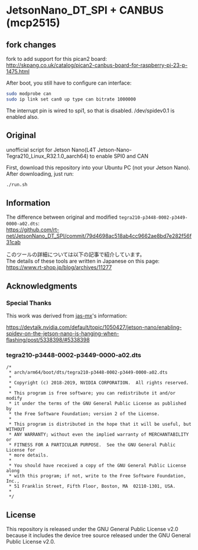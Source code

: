 # JetsonNano_DT_SPI + CANBUS (mcp2515)

## fork changes
fork to add support for this pican2 board:
http://skpang.co.uk/catalog/pican2-canbus-board-for-raspberry-pi-23-p-1475.html

After boot, you still have to configure can interface:
```sh
sudo modprobe can
sudo ip link set can0 up type can bitrate 1000000
```

The interrupt pin is wired to spi1, so that is disabled.
/dev/spidev0.1 is enabled also.

## Original

unofficial script for Jetson Nano(L4T Jetson-Nano-Tegra210_Linux_R32.1.0_aarch64) to enable SPI0 and CAN

First, download this repository into your Ubuntu PC (not your Jetson Nano).  
After downloading, just run:

```sh
./run.sh
```

## Information

The difference between original and modified `tegra210-p3448-0002-p3449-0000-a02.dts`:  
https://github.com/rt-net/JetsonNano_DT_SPI/commit/79d4698ac518ab4cc9662ae8bd7e282f56f31cab

このツールの詳細については以下の記事で紹介しています。  
The details of these tools are written in Japanese on this page:  
https://www.rt-shop.jp/blog/archives/11277

## Acknowledgments

### Special Thanks

This work was derived from [jas-mx](https://devtalk.nvidia.com/member/3084736/)'s information:

https://devtalk.nvidia.com/default/topic/1050427/jetson-nano/enabling-spidev-on-the-jetson-nano-is-hanging-when-flashing/post/5338398/#5338398

### tegra210-p3448-0002-p3449-0000-a02.dts

```
/*
 * arch/arm64/boot/dts/tegra210-p3448-0002-p3449-0000-a02.dts
 *
 * Copyright (c) 2018-2019, NVIDIA CORPORATION.  All rights reserved.
 *
 * This program is free software; you can redistribute it and/or modify
 * it under the terms of the GNU General Public License as published by
 * the Free Software Foundation; version 2 of the License.
 *
 * This program is distributed in the hope that it will be useful, but WITHOUT
 * ANY WARRANTY; without even the implied warranty of MERCHANTABILITY or
 * FITNESS FOR A PARTICULAR PURPOSE.  See the GNU General Public License for
 * more details.
 *
 * You should have received a copy of the GNU General Public License along
 * with this program; if not, write to the Free Software Foundation, Inc.,
 * 51 Franklin Street, Fifth Floor, Boston, MA  02110-1301, USA.
 *
 */
```

## License

This repository is released under the GNU General Public License v2.0 because it includes the device tree source released under the GNU General Public License v2.0.

